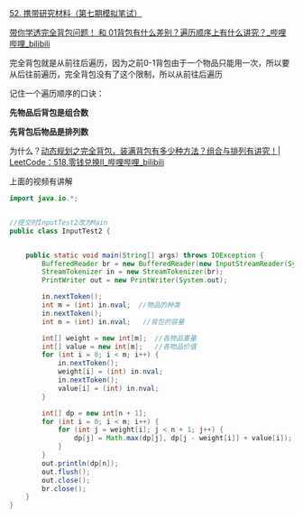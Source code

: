 [52. 携带研究材料（第七期模拟笔试）](https://kamacoder.com/problempage.php?pid=1052)





[带你学透完全背包问题！ 和 01背包有什么差别？遍历顺序上有什么讲究？_哔哩哔哩_bilibili](https://www.bilibili.com/video/BV1uK411o7c9/)







完全背包就是从前往后遍历，因为之前0-1背包由于一个物品只能用一次，所以要从后往前遍历，完全背包没有了这个限制，所以从前往后遍历



记住一个遍历顺序的口诀：

**先物品后背包是组合数**

**先背包后物品是排列数**

为什么？[动态规划之完全背包，装满背包有多少种方法？组合与排列有讲究！| LeetCode：518.零钱兑换II_哔哩哔哩_bilibili](https://www.bilibili.com/video/BV1KM411k75j?vd_source=96c1635797a0d7626fb60e973a29da38&spm_id_from=333.788.videopod.sections)

上面的视频有讲解





```java
import java.io.*;


//提交时InputTest2改为Main
public class InputTest2 {


    public static void main(String[] args) throws IOException {
        BufferedReader br = new BufferedReader(new InputStreamReader(System.in));
        StreamTokenizer in = new StreamTokenizer(br);
        PrintWriter out = new PrintWriter(System.out);

        in.nextToken();
        int m = (int) in.nval;  //物品的种类
        in.nextToken();
        int n = (int) in.nval;   //背包的容量

        int[] weight = new int[m];  //各物品重量
        int[] value = new int[m];   //各物品价值
        for (int i = 0; i < m; i++) {
            in.nextToken();
            weight[i] = (int) in.nval;
            in.nextToken();
            value[i] = (int) in.nval;
        }

        int[] dp = new int[n + 1];
        for (int i = 0; i < m; i++) {
            for (int j = weight[i]; j < n + 1; j++) {
                dp[j] = Math.max(dp[j], dp[j - weight[i]] + value[i]);
            }
        }
        out.println(dp[n]);
        out.flush();
        out.close();
        br.close();
    }
}
```